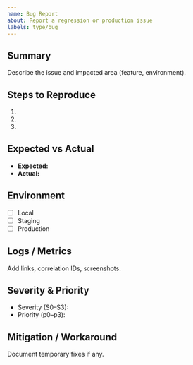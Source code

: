 ```yaml
---
name: Bug Report
about: Report a regression or production issue
labels: type/bug
---
```


## Summary
Describe the issue and impacted area (feature, environment).

## Steps to Reproduce
1. 
2. 
3. 

## Expected vs Actual
- **Expected:**
- **Actual:**

## Environment
- [ ] Local
- [ ] Staging
- [ ] Production

## Logs / Metrics
Add links, correlation IDs, screenshots.

## Severity & Priority
- Severity (S0–S3):
- Priority (p0–p3):

## Mitigation / Workaround
Document temporary fixes if any.
